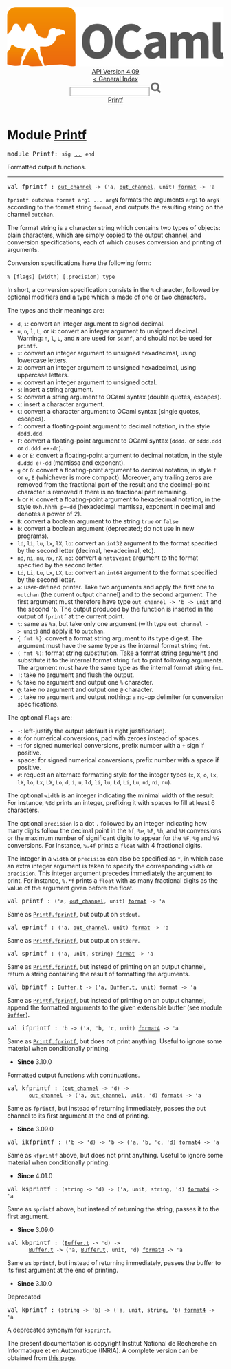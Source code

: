 <!-- ((! set title API !)) ((! set documentation !)) ((! set api !)) ((! set nobreadcrumb !)) -->
<div class="api"><header><nav class="toc brand"><a class="brand" href="https://ocaml.org/"><img src="colour-logo-gray.svg" class="svg" alt="OCaml"></a></nav><nav class="toc"><div class="toc_version"><a href="/docs" id="version-select">API Version 4.09</a></div><a href="index.html">&lt; General Index</a><div class="api_search"><input type="text" name="apisearch" id="api_search" oninput="mySearch(false);" onkeypress="this.oninput();" onclick="this.oninput();" onpaste="this.oninput();">
<img src="search_icon.svg" alt="Search" class="svg" onclick="mySearch(false)"></div>
<div id="search_results"></div><div class="toc_title"><a href="#top">Printf</a></div><ul></ul></nav></header>

<h1>Module <a href="type_Printf.html">Printf</a></h1>

<pre><span id="MODULEPrintf"><span class="keyword">module</span> Printf</span>: <code class="code"><span class="keyword">sig</span></code> <a href="Printf.html">..</a> <code class="code"><span class="keyword">end</span></code></pre><div class="info module top">
<div class="info-desc">
<p>Formatted output functions.</p>
</div>
</div>
<hr width="100%">

<pre><span id="VALfprintf"><span class="keyword">val</span> fprintf</span> : <code class="type"><a href="Stdlib.html#TYPEout_channel">out_channel</a> -&gt; ('a, <a href="Stdlib.html#TYPEout_channel">out_channel</a>, unit) <a href="Stdlib.html#TYPEformat">format</a> -&gt; 'a</code></pre><div class="info ">
<div class="info-desc">
<p><code class="code">fprintf&nbsp;outchan&nbsp;format&nbsp;arg1&nbsp;...&nbsp;argN</code> formats the arguments
   <code class="code">arg1</code> to <code class="code">argN</code> according to the format string <code class="code">format</code>, and
   outputs the resulting string on the channel <code class="code">outchan</code>.</p>

<p>The format string is a character string which contains two types of
   objects: plain characters, which are simply copied to the output
   channel, and conversion specifications, each of which causes
   conversion and printing of arguments.</p>

<p>Conversion specifications have the following form:</p>

<p><code class="code">%&nbsp;[flags]&nbsp;[width]&nbsp;[.precision]&nbsp;<span class="keyword">type</span></code></p>

<p>In short, a conversion specification consists in the <code class="code">%</code> character,
   followed by optional modifiers and a type which is made of one or
   two characters.</p>

<p>The types and their meanings are:</p>

<ul>
<li><code class="code">d</code>, <code class="code">i</code>: convert an integer argument to signed decimal.</li>
<li><code class="code">u</code>, <code class="code">n</code>, <code class="code">l</code>, <code class="code"><span class="constructor">L</span></code>, or <code class="code"><span class="constructor">N</span></code>: convert an integer argument to
     unsigned decimal.  Warning: <code class="code">n</code>, <code class="code">l</code>, <code class="code"><span class="constructor">L</span></code>, and <code class="code"><span class="constructor">N</span></code> are
     used for <code class="code">scanf</code>, and should not be used for <code class="code">printf</code>.</li>
<li><code class="code">x</code>: convert an integer argument to unsigned hexadecimal,
     using lowercase letters.</li>
<li><code class="code"><span class="constructor">X</span></code>: convert an integer argument to unsigned hexadecimal,
     using uppercase letters.</li>
<li><code class="code">o</code>: convert an integer argument to unsigned octal.</li>
<li><code class="code">s</code>: insert a string argument.</li>
<li><code class="code"><span class="constructor">S</span></code>: convert a string argument to OCaml syntax (double quotes, escapes).</li>
<li><code class="code">c</code>: insert a character argument.</li>
<li><code class="code"><span class="constructor">C</span></code>: convert a character argument to OCaml syntax
     (single quotes, escapes).</li>
<li><code class="code">f</code>: convert a floating-point argument to decimal notation,
     in the style <code class="code">dddd.ddd</code>.</li>
<li><code class="code"><span class="constructor">F</span></code>: convert a floating-point argument to OCaml syntax (<code class="code">dddd.</code>
     or <code class="code">dddd.ddd</code> or <code class="code">d.ddd&nbsp;e+-dd</code>).</li>
<li><code class="code">e</code> or <code class="code"><span class="constructor">E</span></code>: convert a floating-point argument to decimal notation,
     in the style <code class="code">d.ddd&nbsp;e+-dd</code> (mantissa and exponent).</li>
<li><code class="code">g</code> or <code class="code"><span class="constructor">G</span></code>: convert a floating-point argument to decimal notation,
     in style <code class="code">f</code> or <code class="code">e</code>, <code class="code"><span class="constructor">E</span></code> (whichever is more compact). Moreover,
     any trailing zeros are removed from the fractional part of the result
     and the decimal-point character is removed if there is no fractional
     part remaining.</li>
<li><code class="code">h</code> or <code class="code"><span class="constructor">H</span></code>: convert a floating-point argument to hexadecimal notation,
     in the style <code class="code">0xh.hhhh&nbsp;p+-dd</code> (hexadecimal mantissa, exponent in
     decimal and denotes a power of 2).</li>
<li><code class="code"><span class="constructor">B</span></code>: convert a boolean argument to the string <code class="code"><span class="keyword">true</span></code> or <code class="code"><span class="keyword">false</span></code></li>
<li><code class="code">b</code>: convert a boolean argument (deprecated; do not use in new
     programs).</li>
<li><code class="code">ld</code>, <code class="code">li</code>, <code class="code">lu</code>, <code class="code">lx</code>, <code class="code">lX</code>, <code class="code">lo</code>: convert an <code class="code">int32</code> argument to
     the format specified by the second letter (decimal, hexadecimal, etc).</li>
<li><code class="code">nd</code>, <code class="code">ni</code>, <code class="code">nu</code>, <code class="code">nx</code>, <code class="code">nX</code>, <code class="code">no</code>: convert a <code class="code">nativeint</code> argument to
     the format specified by the second letter.</li>
<li><code class="code"><span class="constructor">Ld</span></code>, <code class="code"><span class="constructor">Li</span></code>, <code class="code"><span class="constructor">Lu</span></code>, <code class="code"><span class="constructor">Lx</span></code>, <code class="code"><span class="constructor">LX</span></code>, <code class="code"><span class="constructor">Lo</span></code>: convert an <code class="code">int64</code> argument to
     the format specified by the second letter.</li>
<li><code class="code">a</code>: user-defined printer. Take two arguments and apply the
     first one to <code class="code">outchan</code> (the current output channel) and to the
     second argument. The first argument must therefore have type
     <code class="code">out_channel&nbsp;<span class="keywordsign">-&gt;</span>&nbsp;<span class="keywordsign">'</span>b&nbsp;<span class="keywordsign">-&gt;</span>&nbsp;unit</code> and the second <code class="code"><span class="keywordsign">'</span>b</code>.
     The output produced by the function is inserted in the output of
     <code class="code">fprintf</code> at the current point.</li>
<li><code class="code">t</code>: same as <code class="code">%a</code>, but take only one argument (with type
     <code class="code">out_channel&nbsp;<span class="keywordsign">-&gt;</span>&nbsp;unit</code>) and apply it to <code class="code">outchan</code>.</li>
<li><code class="code">{&nbsp;fmt&nbsp;%}</code>: convert a format string argument to its type digest.
     The argument must have the same type as the internal format string
     <code class="code">fmt</code>.</li>
<li><code class="code">(&nbsp;fmt&nbsp;%)</code>: format string substitution. Take a format string
     argument and substitute it to the internal format string <code class="code">fmt</code>
     to print following arguments. The argument must have the same
     type as the internal format string <code class="code">fmt</code>.</li>
<li><code class="code">!</code>: take no argument and flush the output.</li>
<li><code class="code">%</code>: take no argument and output one <code class="code">%</code> character.</li>
<li><code class="code">@</code>: take no argument and output one <code class="code">@</code> character.</li>
<li><code class="code">,</code>: take no argument and output nothing: a no-op delimiter for
     conversion specifications.</li>
</ul>
<p>The optional <code class="code">flags</code> are:</p>
<ul>
<li><code class="code">-</code>: left-justify the output (default is right justification).</li>
<li><code class="code">0</code>: for numerical conversions, pad with zeroes instead of spaces.</li>
<li><code class="code">+</code>: for signed numerical conversions, prefix number with a <code class="code">+</code>
     sign if positive.</li>
<li>space: for signed numerical conversions, prefix number with a
     space if positive.</li>
<li><code class="code"><span class="keywordsign">#</span></code>: request an alternate formatting style for the integer types
     (<code class="code">x</code>, <code class="code"><span class="constructor">X</span></code>, <code class="code">o</code>, <code class="code">lx</code>, <code class="code">lX</code>, <code class="code">lo</code>, <code class="code"><span class="constructor">Lx</span></code>, <code class="code"><span class="constructor">LX</span></code>, <code class="code"><span class="constructor">Lo</span></code>, <code class="code">d</code>, <code class="code">i</code>, <code class="code">u</code>,
     <code class="code">ld</code>, <code class="code">li</code>, <code class="code">lu</code>, <code class="code"><span class="constructor">Ld</span></code>, <code class="code"><span class="constructor">Li</span></code>, <code class="code"><span class="constructor">Lu</span></code>, <code class="code">nd</code>, <code class="code">ni</code>, <code class="code">nu</code>).</li>
</ul>
<p>The optional <code class="code">width</code> is an integer indicating the minimal
   width of the result. For instance, <code class="code">%6d</code> prints an integer,
   prefixing it with spaces to fill at least 6 characters.</p>

<p>The optional <code class="code">precision</code> is a dot <code class="code">.</code> followed by an integer
   indicating how many digits follow the decimal point in the <code class="code">%f</code>,
   <code class="code">%e</code>, <code class="code">%<span class="constructor">E</span></code>, <code class="code">%h</code>, and <code class="code">%<span class="constructor">H</span></code> conversions or the maximum number of
   significant digits to appear for the <code class="code">%<span class="constructor">F</span></code>, <code class="code">%g</code> and <code class="code">%<span class="constructor">G</span></code> conversions.
   For instance, <code class="code">%.4f</code> prints a <code class="code">float</code> with 4 fractional digits.</p>

<p>The integer in a <code class="code">width</code> or <code class="code">precision</code> can also be specified as
   <code class="code">*</code>, in which case an extra integer argument is taken to specify
   the corresponding <code class="code">width</code> or <code class="code">precision</code>. This integer argument
   precedes immediately the argument to print.
   For instance, <code class="code">%.*f</code> prints a <code class="code">float</code> with as many fractional
   digits as the value of the argument given before the float.</p>
</div>
</div>

<pre><span id="VALprintf"><span class="keyword">val</span> printf</span> : <code class="type">('a, <a href="Stdlib.html#TYPEout_channel">out_channel</a>, unit) <a href="Stdlib.html#TYPEformat">format</a> -&gt; 'a</code></pre><div class="info ">
<div class="info-desc">
<p>Same as <a href="Printf.html#VALfprintf"><code class="code"><span class="constructor">Printf</span>.fprintf</code></a>, but output on <code class="code">stdout</code>.</p>
</div>
</div>

<pre><span id="VALeprintf"><span class="keyword">val</span> eprintf</span> : <code class="type">('a, <a href="Stdlib.html#TYPEout_channel">out_channel</a>, unit) <a href="Stdlib.html#TYPEformat">format</a> -&gt; 'a</code></pre><div class="info ">
<div class="info-desc">
<p>Same as <a href="Printf.html#VALfprintf"><code class="code"><span class="constructor">Printf</span>.fprintf</code></a>, but output on <code class="code">stderr</code>.</p>
</div>
</div>

<pre><span id="VALsprintf"><span class="keyword">val</span> sprintf</span> : <code class="type">('a, unit, string) <a href="Stdlib.html#TYPEformat">format</a> -&gt; 'a</code></pre><div class="info ">
<div class="info-desc">
<p>Same as <a href="Printf.html#VALfprintf"><code class="code"><span class="constructor">Printf</span>.fprintf</code></a>, but instead of printing on an output channel,
   return a string containing the result of formatting the arguments.</p>
</div>
</div>

<pre><span id="VALbprintf"><span class="keyword">val</span> bprintf</span> : <code class="type"><a href="Buffer.html#TYPEt">Buffer.t</a> -&gt; ('a, <a href="Buffer.html#TYPEt">Buffer.t</a>, unit) <a href="Stdlib.html#TYPEformat">format</a> -&gt; 'a</code></pre><div class="info ">
<div class="info-desc">
<p>Same as <a href="Printf.html#VALfprintf"><code class="code"><span class="constructor">Printf</span>.fprintf</code></a>, but instead of printing on an output channel,
   append the formatted arguments to the given extensible buffer
   (see module <a href="Buffer.html"><code class="code"><span class="constructor">Buffer</span></code></a>).</p>
</div>
</div>

<pre><span id="VALifprintf"><span class="keyword">val</span> ifprintf</span> : <code class="type">'b -&gt; ('a, 'b, 'c, unit) <a href="Stdlib.html#TYPEformat4">format4</a> -&gt; 'a</code></pre><div class="info ">
<div class="info-desc">
<p>Same as <a href="Printf.html#VALfprintf"><code class="code"><span class="constructor">Printf</span>.fprintf</code></a>, but does not print anything.
    Useful to ignore some material when conditionally printing.</p>
</div>
<ul class="info-attributes">
<li><b>Since</b> 3.10.0</li>
</ul>
</div>
<p>Formatted output functions with continuations.</p>

<pre><span id="VALkfprintf"><span class="keyword">val</span> kfprintf</span> : <code class="type">(<a href="Stdlib.html#TYPEout_channel">out_channel</a> -&gt; 'd) -&gt;<br>       <a href="Stdlib.html#TYPEout_channel">out_channel</a> -&gt; ('a, <a href="Stdlib.html#TYPEout_channel">out_channel</a>, unit, 'd) <a href="Stdlib.html#TYPEformat4">format4</a> -&gt; 'a</code></pre><div class="info ">
<div class="info-desc">
<p>Same as <code class="code">fprintf</code>, but instead of returning immediately,
   passes the out channel to its first argument at the end of printing.</p>
</div>
<ul class="info-attributes">
<li><b>Since</b> 3.09.0</li>
</ul>
</div>

<pre><span id="VALikfprintf"><span class="keyword">val</span> ikfprintf</span> : <code class="type">('b -&gt; 'd) -&gt; 'b -&gt; ('a, 'b, 'c, 'd) <a href="Stdlib.html#TYPEformat4">format4</a> -&gt; 'a</code></pre><div class="info ">
<div class="info-desc">
<p>Same as <code class="code">kfprintf</code> above, but does not print anything.
   Useful to ignore some material when conditionally printing.</p>
</div>
<ul class="info-attributes">
<li><b>Since</b> 4.01.0</li>
</ul>
</div>

<pre><span id="VALksprintf"><span class="keyword">val</span> ksprintf</span> : <code class="type">(string -&gt; 'd) -&gt; ('a, unit, string, 'd) <a href="Stdlib.html#TYPEformat4">format4</a> -&gt; 'a</code></pre><div class="info ">
<div class="info-desc">
<p>Same as <code class="code">sprintf</code> above, but instead of returning the string,
   passes it to the first argument.</p>
</div>
<ul class="info-attributes">
<li><b>Since</b> 3.09.0</li>
</ul>
</div>

<pre><span id="VALkbprintf"><span class="keyword">val</span> kbprintf</span> : <code class="type">(<a href="Buffer.html#TYPEt">Buffer.t</a> -&gt; 'd) -&gt;<br>       <a href="Buffer.html#TYPEt">Buffer.t</a> -&gt; ('a, <a href="Buffer.html#TYPEt">Buffer.t</a>, unit, 'd) <a href="Stdlib.html#TYPEformat4">format4</a> -&gt; 'a</code></pre><div class="info ">
<div class="info-desc">
<p>Same as <code class="code">bprintf</code>, but instead of returning immediately,
   passes the buffer to its first argument at the end of printing.</p>
</div>
<ul class="info-attributes">
<li><b>Since</b> 3.10.0</li>
</ul>
</div>
<p>Deprecated</p>

<pre><span id="VALkprintf"><span class="keyword">val</span> kprintf</span> : <code class="type">(string -&gt; 'b) -&gt; ('a, unit, string, 'b) <a href="Stdlib.html#TYPEformat4">format4</a> -&gt; 'a</code></pre><div class="info ">
<div class="info-desc">
<p>A deprecated synonym for <code class="code">ksprintf</code>.</p>
</div>
</div>

<div class="copyright">The present documentation is copyright Institut National de Recherche en Informatique et en Automatique (INRIA). A complete version can be obtained from <a href="http://caml.inria.fr/pub/docs/manual-ocaml/">this page</a>.</div></div>